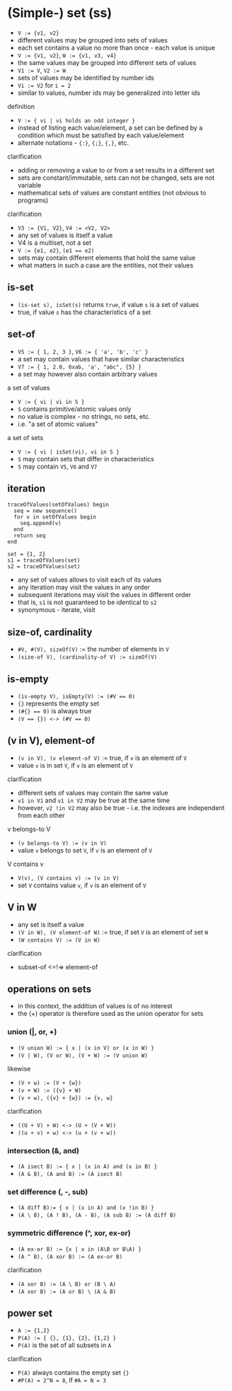
<!-- ======================================================================= -->
# (Simple-) set (ss)

* `V := {v1, v2}`
* different values may be grouped into sets of values
* each set contains a value no more than once - each value is unique
* `V := {v1, v2}`, `W := {v1, v3, v4}`
* the same values may be grouped into different sets of values
* `V1 := V`, `V2 := W`
* sets of values may be identified by number ids
* `Vi := V2` for `i = 2`
* similar to values, number ids may be generalized into letter ids

definition

* `V := { vi | vi holds an odd integer }`
* instead of listing each value/element,
  a set can be defined by a condition
  which must be satisfied by each value/element
* alternate notations - `{:}`, `{;}`, `{,}`, etc.

clarification

* adding or removing a value to or from a set results in a different set
* sets are constant/immutable, sets can not be changed, sets are not variable
* mathematical sets of values are constant entities (not obvious to programs)

clarification

* `V3 := {V1, V2}`, `V4 := <V2, V2>`
* any set of values is itself a value
* V4 is a multiset, not a set
* `V := {e1, e2}`, `(e1 == e2)`
* sets may contain different elements that hold the same value
* what matters in such a case are the entities, not their values

<!-- ======================================================================= -->
## is-set

* `(is-set s), isSet(s)` returns `true`, if value `s` is a set of values
* true, if value `s` has the characteristics of a set

<!-- ======================================================================= -->
## set-of

* `V5 := { 1, 2, 3 }`, `V6 := { 'a', 'b', 'c' }`
* a set may contain values that have similar characteristics
* `V7 := { 1, 2.0, 0xab, 'a', "abc", {5} }`
* a set may however also contain arbitrary values

a set of values

* `V := { vi | vi in S }`
* `S` contains primitive/atomic values only
* no value is complex - no strings, no sets, etc.
* i.e. "a set of atomic values"

a set of sets

* `V := { vi | isSet(vi), vi in S }`
* `S` may contain sets that differ in characteristics
* `S` may contain `V5`, `V6` and `V7`

<!-- ======================================================================= -->
## iteration

```
traceOfValues(setOfValues) begin
  seq = new sequence()
  for v in setOfValues begin
    seq.append(v)
  end
  return seq
end

set = {1, 2}
s1 = traceOfValues(set)
s2 = traceOfValues(set)
```

* any set of values allows to visit each of its values
* any iteration may visit the values in any order
* subsequent iterations may visit the values in different order
* that is, `s1` is not guaranteed to be identical to `s2`
* synonymous - iterate, visit

<!-- ======================================================================= -->
## size-of, cardinality

* `#V, #(V), sizeOf(V)` := the number of elements in `V`
* `(size-of V), (cardinality-of V) := sizeOf(V)`

<!-- ======================================================================= -->
## is-empty

* `(is-empty V), isEmpty(V) := (#V == 0)`
* `{}` represents the empty set
* `(#{} == 0)` is always true
* `(V == {}) <-> (#V == 0)`

<!-- ======================================================================= -->
## (v in V), element-of

* `(v in V), (v element-of V)` := true, if `v` is an element of `V`
* value `v` is in set `V`, if `v` is an element of `V`

clarification

* different sets of values may contain the same value
* `v1 in V1` and `v1 in V2` may be true at the same time
* however, `v2 !in V2` may also be true -
  i.e. the indexes are independent from each other

v belongs-to V

* `(v belongs-to V) := (v in V)`
* value `v` belongs to set `V`, if `v` is an element of `V`

V contains v

* `V(v), (V contains v) := (v in V)`
* set `V` contains value `v`, if `v` is an element of `V`

<!-- ======================================================================= -->
## V in W

* any set is itself a value
* `(V in W), (V element-of W)` := true, if set `V` is an element of set `W`
* `(W contains V) := (V in W)`

clarification

* subset-of <=!=> element-of

<!-- ======================================================================= -->
## operations on sets

* in this context, the addition of values is of no interest
* the (+) operator is therefore used as the union operator for sets

### union (|, or, +)

* `(V union W) := { x | (x in V) or (x in W) }`
* `(V | W), (V or W), (V + W) := (V union W)`

likewise

* `(V + w) := (V + {w})`
* `(v + W) := ({v} + W)`
* `(v + w), ({v} + {w}) := {v, w}`

clarification

* `((U + V) + W) <-> (U + (V + W))`
* `((u + v) + w) <-> (u + (v + w))`

### intersection (&, and)

* `(A isect B) := { x | (x in A) and (x in B) }`
* `(A & B), (A and B) := (A isect B)`

### set difference (\, -, sub)

* `(A diff B):= { x | (x in A) and (x !in B) }`
* `(A \ B), (A ! B), (A - B), (A sub B) := (A diff B)`

### symmetric difference (^, xor, ex-or)

* `(A ex-or B) := {x | x in (A\B or B\A) }`
* `(A ^ B), (A xor B) := (A ex-or B)`

clarification

* `(A xor B) := (A \ B) or (B \ A)`
* `(A xor B) := (A or B) \ (A & B)`

<!-- ======================================================================= -->
## power set

* `A := {1,2}`
* `P(A) := { {}, {1}, {2}, {1,2} }`
* `P(A)` is the set of all subsets in `A`

clarification

* `P(A)` always contains the empty set `{}`
* `#P(A) = 2^N = 8`, if `#A = N = 3`
